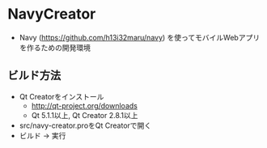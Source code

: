 # NavyCreator
- Navy (https://github.com/h13i32maru/navy) を使ってモバイルWebアプリを作るための開発環境

## ビルド方法
- Qt Creatorをインストール
  - http://qt-project.org/downloads
  - Qt 5.1.1以上, Qt Creator 2.8.1以上
- src/navy-creator.proをQt Creatorで開く
- ビルド -> 実行
